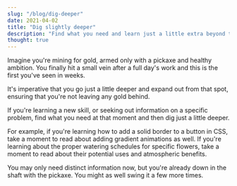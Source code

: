 ```yaml
---
slug: "/blog/dig-deeper"
date: 2021-04-02
title: "Dig slightly deeper"
description: "Find what you need and learn just a little extra beyond that"
thought: true
---
```


Imagine you're mining for gold, armed only with a pickaxe and healthy ambition. You finally hit a small vein after a full day's work and this is the first you've seen in weeks.

It's imperative that you go just a little deeper and expand out from that spot, ensuring that you're not leaving any gold behind.

If you're learning a new skill, or seeking out information on a specific problem, find what you need at that moment and then dig just a little deeper. 

For example, if you're learning how to add a solid border to a button in CSS, take a moment to read about adding gradient animations as well. If you're learning about the proper watering schedules for specific flowers, take a moment to read about their potential uses and atmospheric benefits. 

You may only need distinct information now, but you're already down in the shaft with the pickaxe. You might as well swing it a few more times.